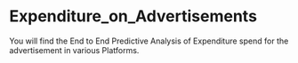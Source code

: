 # Expenditure_on_Advertisements
You will find the End to End Predictive Analysis of Expenditure spend for the advertisement in various Platforms.
